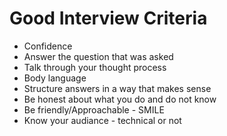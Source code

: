 # Good Interview Criteria

- Confidence
- Answer the question that was asked
- Talk through your thought process
- Body language
- Structure answers in a way that makes sense
- Be honest about what you do and do not know
- Be friendly/Approachable - SMILE
- Know your audiance - technical or not